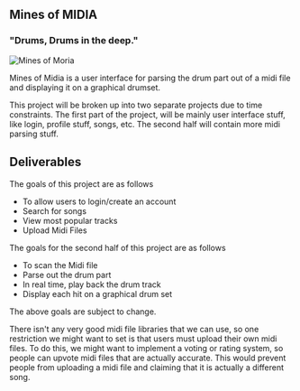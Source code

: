 ## Mines of MIDIA
### "Drums, Drums in the deep."

![Mines of Moria](http://i.imgur.com/XWfTcOf.png)

Mines of Midia is a user interface for parsing the drum part out of a midi file and displaying it on a graphical drumset.

This project will be broken up into two separate projects due to time constraints. The first part of the project, will be mainly user interface
stuff, like login, profile stuff, songs, etc. The second half will contain more midi parsing stuff. 

## Deliverables

The goals of this project are as follows

- To allow users to login/create an account
- Search for songs
- View most popular tracks
- Upload Midi Files

The goals for the second half of this project are as follows

- To scan the Midi file
- Parse out the drum part
- In real time, play back the drum track
- Display each hit on a graphical drum set

The above goals are subject to change.

There isn't any very good midi file libraries that we can use, so one restriction we might want to set is that users must upload their own midi files.
To do this, we might want to implement a voting or rating system, so people can upvote midi files that are actually accurate.
This would prevent people from uploading a midi file and claiming that it is actually a different song.

